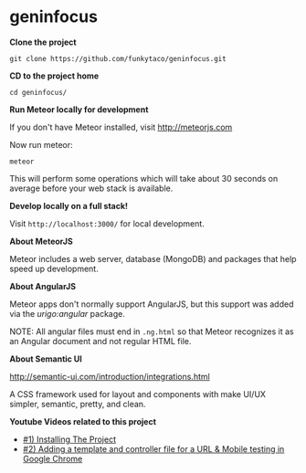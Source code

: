 # geninfocus

**Clone the project**

`git clone https://github.com/funkytaco/geninfocus.git`

**CD to the project home**

`cd geninfocus/`

**Run Meteor locally for development**

If you don't have Meteor installed, visit http://meteorjs.com

Now run meteor:

`meteor`

This will perform some operations which will take about 30 seconds on average before your web stack is available.


**Develop locally on a full stack!**

Visit `http://localhost:3000/` for local development.

**About MeteorJS**

Meteor includes a web server, database (MongoDB) and packages that help speed up development.

**About AngularJS**

Meteor apps don't normally support AngularJS, but this support was added via the *urigo:angular* package.

NOTE: All angular files must end in `.ng.html` so that Meteor recognizes it as an Angular document and not regular HTML file.

**About Semantic UI**

http://semantic-ui.com/introduction/integrations.html

A CSS framework used for layout and components with make UI/UX simpler, semantic, pretty, and clean.

**Youtube Videos related to this project**

 - [#1) Installing The Project](http://youtu.be/B0qSEI9GXow)
 - [#2) Adding a template and controller file for a URL & Mobile testing in Google Chrome](http://youtu.be/gEcZ_wrrTvk)
